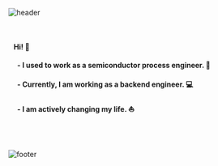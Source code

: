 ![header](https://capsule-render.vercel.app/api?type=waving&color=98BFDC&height=160&section=header)

<br>

#### &ensp; Hi! 👋

#### &emsp; - I used to work as a semiconductor process engineer. :microscope:

#### &emsp; - Currently, I am working as a backend engineer. :computer:

#### &emsp; - I am actively changing my life. :boat:

<br>
<br>


<!-- [![Solved.ac
프로필](http://mazassumnida.wtf/api/v2/generate_badge?boj=leehi402)](https://solved.ac/{leehi402})  


<!--
**wonhee77/wonhee77** is a ✨ _special_ ✨ repository because its `README.md` (this file) appears on your GitHub profile.

Here are some ideas to get you started:

- 🔭 I’m currently working on ...
- 🌱 I’m currently learning ...
- 👯 I’m looking to collaborate on ...
- 🤔 I’m looking for help with ...
- 💬 Ask me about ...
- 📫 How to reach me: ...
- 😄 Pronouns: ...
- ⚡ Fun fact: ...
-->
![footer](https://capsule-render.vercel.app/api?type=waving&color=28587D&height=140&section=footer)
